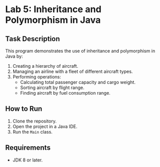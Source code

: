 # Lab 5: Inheritance and Polymorphism in Java

## Task Description

This program demonstrates the use of inheritance and polymorphism in Java by:
1. Creating a hierarchy of aircraft.
2. Managing an airline with a fleet of different aircraft types.
3. Performing operations:
   - Calculating total passenger capacity and cargo weight.
   - Sorting aircraft by flight range.
   - Finding aircraft by fuel consumption range.

## How to Run

1. Clone the repository.
2. Open the project in a Java IDE.
3. Run the `Main` class.

## Requirements

- JDK 8 or later.